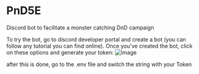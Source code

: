 # PnD5E
 Discord bot to facilitate a monster catching DnD campaign

To try the bot, go to discord developer portal and create a bot (you can follow any tutorial you can find online).
Once you've created the bot, click on these options and generate your token:
![image](https://github.com/AlbertinoDias/PnD5E/assets/36789123/27cf4b26-e503-480f-963d-a8c9eee98004)


after this is done, go to the .env file and switch the string with your Token
